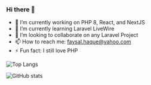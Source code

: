 ### Hi there 👋

<!--
**faysalhaque/faysalhaque** is a ✨ _special_ ✨ repository because its `README.md` (this file) appears on your GitHub profile.

Here are some ideas to get you started:

- 🔭 I’m currently working on PHP 8, React, and NextJS
- 🌱 I’m currently learning Laravel LiveWire
- 👯 I’m looking to collaborate on any Laravel Project
- 🤔 I’m looking for help with ...
- 💬 Ask me about ...
- 📫 How to reach me: faysal.haque@yahoo.com
- 😄 Pronouns: ...
- ⚡ Fun fact: I still love PHP

-->
- 🔭 I’m currently working on PHP 8, React, and NextJS
- 🌱 I’m currently learning Laravel LiveWire
- 👯 I’m looking to collaborate on any Laravel Project
- 📫 How to reach me: faysal.haque@yahoo.com
- ⚡ Fun fact: I still love PHP

![Top Langs](https://github-readme-stats.vercel.app/api/top-langs/?username=faysalhaque&show_icons=true&theme=vision-friendly-dark)

![GitHub stats](https://github-readme-stats.vercel.app/api?username=faysalhaque&show_icons=true&theme=vision-friendly-dark)
